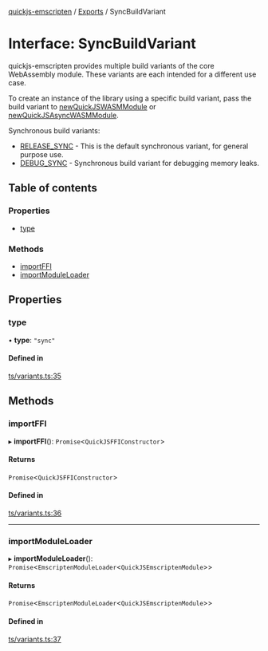 [quickjs-emscripten](../README.md) / [Exports](../modules.md) / SyncBuildVariant

# Interface: SyncBuildVariant

quickjs-emscripten provides multiple build variants of the core WebAssembly
module. These variants are each intended for a different use case.

To create an instance of the library using a specific build variant, pass the
build variant to [newQuickJSWASMModule](../modules.md#newquickjswasmmodule) or [newQuickJSAsyncWASMModule](../modules.md#newquickjsasyncwasmmodule).

Synchronous build variants:

- [RELEASE_SYNC](../modules.md#release_sync) - This is the default synchronous variant, for general purpose use.
- [DEBUG_SYNC](../modules.md#debug_sync) - Synchronous build variant for debugging memory leaks.

## Table of contents

### Properties

- [type](SyncBuildVariant.md#type)

### Methods

- [importFFI](SyncBuildVariant.md#importffi)
- [importModuleLoader](SyncBuildVariant.md#importmoduleloader)

## Properties

### type

• **type**: ``"sync"``

#### Defined in

[ts/variants.ts:35](https://github.com/justjake/quickjs-emscripten/blob/main/ts/variants.ts#L35)

## Methods

### importFFI

▸ **importFFI**(): `Promise`<`QuickJSFFIConstructor`\>

#### Returns

`Promise`<`QuickJSFFIConstructor`\>

#### Defined in

[ts/variants.ts:36](https://github.com/justjake/quickjs-emscripten/blob/main/ts/variants.ts#L36)

___

### importModuleLoader

▸ **importModuleLoader**(): `Promise`<`EmscriptenModuleLoader`<`QuickJSEmscriptenModule`\>\>

#### Returns

`Promise`<`EmscriptenModuleLoader`<`QuickJSEmscriptenModule`\>\>

#### Defined in

[ts/variants.ts:37](https://github.com/justjake/quickjs-emscripten/blob/main/ts/variants.ts#L37)
